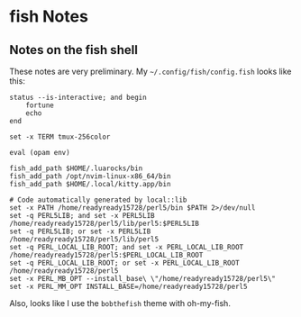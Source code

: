 # fish Notes

## Notes on the fish shell

These notes are very preliminary. My `~/.config/fish/config.fish` looks like this:

```fish
status --is-interactive; and begin
    fortune
    echo
end

set -x TERM tmux-256color

eval (opam env)

fish_add_path $HOME/.luarocks/bin
fish_add_path /opt/nvim-linux-x86_64/bin
fish_add_path $HOME/.local/kitty.app/bin

# Code automatically generated by local::lib
set -x PATH /home/readyready15728/perl5/bin $PATH 2>/dev/null
set -q PERL5LIB; and set -x PERL5LIB /home/readyready15728/perl5/lib/perl5:$PERL5LIB
set -q PERL5LIB; or set -x PERL5LIB /home/readyready15728/perl5/lib/perl5
set -q PERL_LOCAL_LIB_ROOT; and set -x PERL_LOCAL_LIB_ROOT /home/readyready15728/perl5:$PERL_LOCAL_LIB_ROOT
set -q PERL_LOCAL_LIB_ROOT; or set -x PERL_LOCAL_LIB_ROOT /home/readyready15728/perl5
set -x PERL_MB_OPT --install_base\ \"/home/readyready15728/perl5\"
set -x PERL_MM_OPT INSTALL_BASE=/home/readyready15728/perl5
```

Also, looks like I use the `bobthefish` theme with oh-my-fish.
